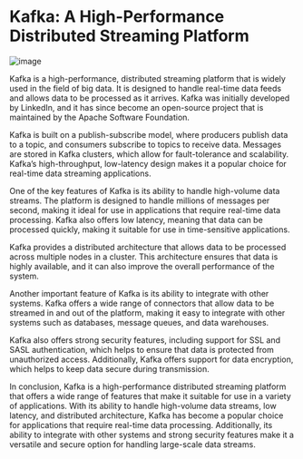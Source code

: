 # Kafka: A High-Performance Distributed Streaming Platform

![image](https://user-images.githubusercontent.com/87916941/236386180-24a84162-54cb-4948-94f5-30b63675733a.png)

Kafka is a high-performance, distributed streaming platform that is widely used in the field of big data. It is designed to handle real-time data feeds and allows data to be processed as it arrives. Kafka was initially developed by LinkedIn, and it has since become an open-source project that is maintained by the Apache Software Foundation.

Kafka is built on a publish-subscribe model, where producers publish data to a topic, and consumers subscribe to topics to receive data. Messages are stored in Kafka clusters, which allow for fault-tolerance and scalability. Kafka’s high-throughput, low-latency design makes it a popular choice for real-time data streaming applications.

One of the key features of Kafka is its ability to handle high-volume data streams. The platform is designed to handle millions of messages per second, making it ideal for use in applications that require real-time data processing. Kafka also offers low latency, meaning that data can be processed quickly, making it suitable for use in time-sensitive applications.

Kafka provides a distributed architecture that allows data to be processed across multiple nodes in a cluster. This architecture ensures that data is highly available, and it can also improve the overall performance of the system.

Another important feature of Kafka is its ability to integrate with other systems. Kafka offers a wide range of connectors that allow data to be streamed in and out of the platform, making it easy to integrate with other systems such as databases, message queues, and data warehouses.

Kafka also offers strong security features, including support for SSL and SASL authentication, which helps to ensure that data is protected from unauthorized access. Additionally, Kafka offers support for data encryption, which helps to keep data secure during transmission.

In conclusion, Kafka is a high-performance distributed streaming platform that offers a wide range of features that make it suitable for use in a variety of applications. With its ability to handle high-volume data streams, low latency, and distributed architecture, Kafka has become a popular choice for applications that require real-time data processing. Additionally, its ability to integrate with other systems and strong security features make it a versatile and secure option for handling large-scale data streams.
